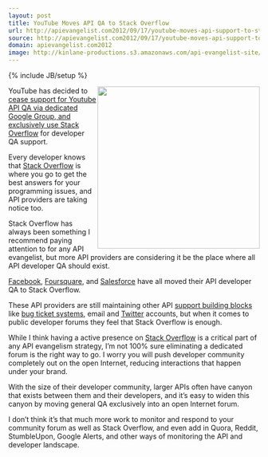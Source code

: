 ```yaml
---
layout: post
title: YouTube Moves API QA to Stack Overflow
url: http://apievangelist.com2012/09/17/youtube-moves-api-support-to-stack-overflow/
source: http://apievangelist.com2012/09/17/youtube-moves-api-support-to-stack-overflow/
domain: apievangelist.com2012
image: http://kinlane-productions.s3.amazonaws.com/api-evangelist-site/blog/Youtube-Stack-Overflow.png
---
```

{% include JB/setup %}
<p><img src="https://s3.amazonaws.com/kinlane-productions/youtube/Youtube-Stack-Overflow.png" alt="" width="325" align="right" /></p>
<p>YouTube has decided to <a href="http://apiblog.youtube.com/2012/09/the-youtube-api-on-stack-overflow.html">cease support for Youtube API QA via dedicated Google Group, and exclusively use Stack Overflow</a> for developer QA support.</p>
<p>Every developer knows that <a title="Stack Overflow" href="http://stackoverflow.com/">Stack Overflow</a> is where you go to get the best answers for your programming issues, and API providers are taking notice too.</p>
<p>Stack Overflow has always been something I recommend paying attention to for any API evangelist, but more API providers are considering it be the place where all API developer QA should exist.</p>
<p><a title="Facebook" href="https://developers.facebook.com/blog/post/545/">Facebook</a>, <a title="Foursquare" href="https://developer.foursquare.com/overview/support">Foursquare</a>, and <a title="Salesforce" href="http://blogs.developerforce.com/developer-relations/2012/08/now-in-public-beta-the-salesforce-stackexchange-qa-site.html">Salesforce</a> have all moved their API developer QA to Stack Overflow.</p>
<p>These API providers are still maintaining other API <a title="api support building blocks" href="/buildingblocks/">support building blocks</a> like <a title="bug ticket systems" href="/buildingblocks/ticket_system.php">bug ticket systems</a>, email and <a title="Twitter" href="/buildingblocks/twitter.php">Twitter</a> accounts, but when it comes to public developer forums they feel that Stack Overflow is enough.</p>
<p>While I think having a active presence on <a title="Stack Overflow" href="/buildingblocks/stack_exchange.php">Stack Overflow</a>&nbsp;is a critical part of any API evangelism strategy, I&rsquo;m not 100% sure eliminating a dedicated forum is the right way to go.  I worry you will push developer community completely out on the open Internet, reducing interactions that happen under your brand.</p>
<p>With the size of their developer community, larger APIs often have canyon that exists between them and their developers, and it&rsquo;s easy to widen this canyon by moving general QA exclusively into an open Internet forum.</p>
<p>I don&rsquo;t think it&rsquo;s that much more work to monitor and respond to your community forum as well as Stack Overflow, and even add in Quora, Reddit, StumbleUpon, Google Alerts, and other ways of monitoring the API and developer landscape.</p>
